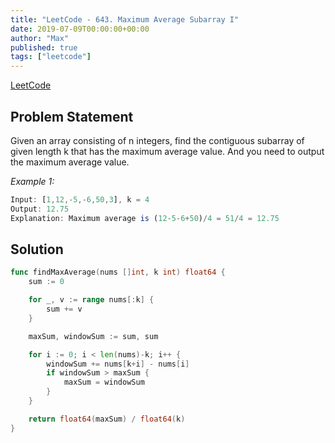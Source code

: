 ```yaml
---
title: "LeetCode - 643. Maximum Average Subarray I"
date: 2019-07-09T00:00:00+00:00
author: "Max"
published: true
tags: ["leetcode"]
---
```


[LeetCode](https://leetcode.com/problems/maximum-average-subarray-i/)

## Problem Statement

Given an array consisting of n integers, find the contiguous subarray of given length k that has the maximum average value. And you need to output the maximum average value.

*Example 1:*

```js
Input: [1,12,-5,-6,50,3], k = 4
Output: 12.75
Explanation: Maximum average is (12-5-6+50)/4 = 51/4 = 12.75
```

## Solution

```go
func findMaxAverage(nums []int, k int) float64 {
	sum := 0

	for _, v := range nums[:k] {
		sum += v
	}

	maxSum, windowSum := sum, sum

	for i := 0; i < len(nums)-k; i++ {
		windowSum += nums[k+i] - nums[i]
		if windowSum > maxSum {
			maxSum = windowSum
		}
	}

	return float64(maxSum) / float64(k)
}
```
